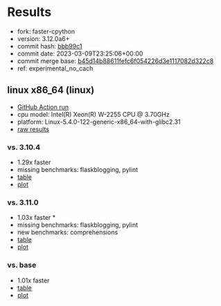 # Results

- fork: faster-cpython
- version: 3.12.0a6+
- commit hash: [bbb99c1](https://github.com/faster%2dcpython/cpython/commit/bbb99c1)
- commit date: 2023-03-09T23:25:06+00:00
- commit merge base: [b45d14b88611fefc6f054226d3e1117082d322c8](https://github.com/faster%2dcpython/cpython/commit/b45d14b88611fefc6f054226d3e1117082d322c8)
- ref: experimental_no_cach

## linux x86_64 (linux)

- [GitHub Action run](https://github.com/faster-cpython/benchmarking/actions/runs/4397571304)
- cpu model: Intel(R) Xeon(R) W-2255 CPU @ 3.70GHz
- platform: Linux-5.4.0-122-generic-x86_64-with-glibc2.31
- [raw results](bm-20230309-linux-x86_64-faster%252dcpython-experimental_no_cach-3.12.0a6%2B-bbb99c1.json)

### vs. 3.10.4

- 1.29x faster
- missing benchmarks: flaskblogging, pylint
- [table](bm-20230309-linux-x86_64-faster%252dcpython-experimental_no_cach-3.12.0a6%2B-bbb99c1-vs-3.10.4.md)
- [plot](bm-20230309-linux-x86_64-faster%252dcpython-experimental_no_cach-3.12.0a6%2B-bbb99c1-vs-3.10.4.png)

### vs. 3.11.0

- 1.03x faster \*
- missing benchmarks: flaskblogging, pylint
- new benchmarks: comprehensions
- [table](bm-20230309-linux-x86_64-faster%252dcpython-experimental_no_cach-3.12.0a6%2B-bbb99c1-vs-3.11.0.md)
- [plot](bm-20230309-linux-x86_64-faster%252dcpython-experimental_no_cach-3.12.0a6%2B-bbb99c1-vs-3.11.0.png)

### vs. base

- 1.01x faster
- [table](bm-20230309-linux-x86_64-faster%252dcpython-experimental_no_cach-3.12.0a6%2B-bbb99c1-vs-base.md)
- [plot](bm-20230309-linux-x86_64-faster%252dcpython-experimental_no_cach-3.12.0a6%2B-bbb99c1-vs-base.png)

